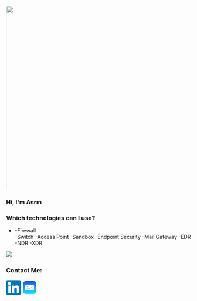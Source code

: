 
<img src="https://github.com/asrinhaktan/asrinhaktan/blob/main/cs-an.gif" width="800" height="500">

### Hi, I'm Asrın
<h3>Which technologies can I use?</h3>
<ul>
<li>-Firewall</li>
-Switch
-Access Point
-Sandbox
-Endpoint Security
-Mail Gateway
-EDR
-NDR
-XDR
</ul>

![](https://komarev.com/ghpvc/?username=asrinhaktan&color=red)


<h3>Contact Me:</h3>
<a href="https://www.linkedin.com/in/asrın-haktan-şahin-3a6b03195/" target="_blank"><img src="https://github.com/asrinhaktan/asrinhaktan/blob/main/174857.png" alt="fotoğraf yok" height="40" width="40"></a>   <a href="mailto:asrinhaktan@icloud.com" target="_blank"><img src="https://github.com/asrinhaktan/asrinhaktan/blob/main/Apple_Mail-512.jpg" alt="fotoğraf yok" height="40" width="40"></a>
